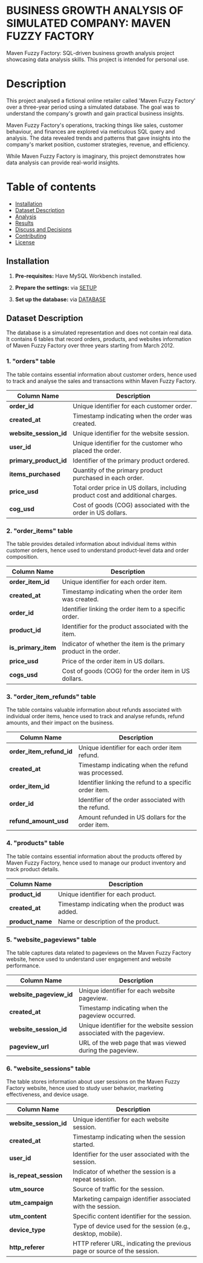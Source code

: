 # BUSINESS GROWTH ANALYSIS OF SIMULATED COMPANY: MAVEN FUZZY FACTORY
Maven Fuzzy Factory: SQL-driven business growth analysis project showcasing data analysis skills. This project is intended for personal use.

# Description
This project analysed a fictional online retailer called 'Maven Fuzzy Factory' over a three-year period using a simulated database. The goal was to understand the company's growth and gain practical business insights.

Maven Fuzzy Factory's operations, tracking things like sales, customer behaviour, and finances are explored via meticulous SQL query and analysis. The data revealed trends and patterns that gave insights into the company's market position, customer strategies, revenue, and efficiency.

While Maven Fuzzy Factory is imaginary, this project demonstrates how data analysis can provide real-world insights.


# Table of contents

- [Installation](#installation)
- [Dataset Description](#dataset-description)
- [Analysis](#analysis)
- [Results](#results)
- [Discuss and Decisions](#discuss-and-decisions)
- [Contributing](#contributing)
- [License](#license)

## Installation
1. **Pre-requisites:** Have MySQL Workbench installed.

2. **Prepare the settings:** via [SETUP](https://github.com/vankhanh126/Maven-Fuzzy-Factory/blob/main/SETUP.sql)

3. **Set up the database:** via [DATABASE](https://github.com/vankhanh126/Maven-Fuzzy-Factory/releases/tag/database)


## Dataset Description

The database is a simulated representation and does not contain real data. It contains 6 tables that record orders, products, and websites information of Maven Fuzzy Factory over three years starting from March 2012.



### 1. "orders" table
The table contains essential information about customer orders, hence used to track and analyse the sales and transactions within Maven Fuzzy Factory.

| Column Name          | Description                                           |
|----------------------|-------------------------------------------------------|
| **order_id**         | Unique identifier for each customer order.            |
| **created_at**       | Timestamp indicating when the order was created.     |
| **website_session_id** | Unique identifier for the website session.          |
| **user_id**          | Unique identifier for the customer who placed the order. |
| **primary_product_id** | Identifier of the primary product ordered.         |
| **items_purchased**  | Quantity of the primary product purchased in each order. |
| **price_usd**        | Total order price in US dollars, including product cost and additional charges. |
| **cog_usd**          | Cost of goods (COG) associated with the order in US dollars. |




### 2. "order_items" table
The table provides detailed information about individual items within customer orders, hence used to understand product-level data and order composition.

| Column Name          | Description                                           |
|----------------------|-------------------------------------------------------|
| **order_item_id**    | Unique identifier for each order item.                |
| **created_at**       | Timestamp indicating when the order item was created. |
| **order_id**         | Identifier linking the order item to a specific order. |
| **product_id**       | Identifier for the product associated with the item.  |
| **is_primary_item**  | Indicator of whether the item is the primary product in the order. |
| **price_usd**        | Price of the order item in US dollars.               |
| **cogs_usd**         | Cost of goods (COG) for the order item in US dollars. |




### 3. "order_item_refunds" table
The table contains valuable information about refunds associated with individual order items, hence used to track and analyse refunds, refund amounts, and their impact on the business.

| Column Name              | Description                                           |
|--------------------------|-------------------------------------------------------|
| **order_item_refund_id** | Unique identifier for each order item refund.          |
| **created_at**           | Timestamp indicating when the refund was processed.   |
| **order_item_id**        | Identifier linking the refund to a specific order item. |
| **order_id**             | Identifier of the order associated with the refund.    |
| **refund_amount_usd**    | Amount refunded in US dollars for the order item.     |




### 4. "products" table
The table contains essential information about the products offered by Maven Fuzzy Factory, hence used to manage our product inventory and track product details.

| Column Name   | Description                                       |
|---------------|---------------------------------------------------|
| **product_id** | Unique identifier for each product.              |
| **created_at** | Timestamp indicating when the product was added. |
| **product_name** | Name or description of the product.           |



### 5. "website_pageviews" table
The table captures data related to pageviews on the Maven Fuzzy Factory website, hence used to understand user engagement and website performance.

| Column Name           | Description                                           |
|-----------------------|-------------------------------------------------------|
| **website_pageview_id** | Unique identifier for each website pageview.          |
| **created_at**        | Timestamp indicating when the pageview occurred.     |
| **website_session_id** | Unique identifier for the website session associated with the pageview. |
| **pageview_url**      | URL of the web page that was viewed during the pageview. |




### 6. "website_sessions" table
The table stores information about user sessions on the Maven Fuzzy Factory website, hence used to study user behavior, marketing effectiveness, and device usage.

| Column Name           | Description                                           |
|-----------------------|-------------------------------------------------------|
| **website_session_id** | Unique identifier for each website session.          |
| **created_at**        | Timestamp indicating when the session started.      |
| **user_id**           | Identifier for the user associated with the session. |
| **is_repeat_session** | Indicator of whether the session is a repeat session. |
| **utm_source**        | Source of traffic for the session. |
| **utm_campaign**      | Marketing campaign identifier associated with the session. |
| **utm_content**       | Specific content identifier for the session. |
| **device_type**       | Type of device used for the session (e.g., desktop, mobile). |
| **http_referer**      | HTTP referer URL, indicating the previous page or source of the session. |







